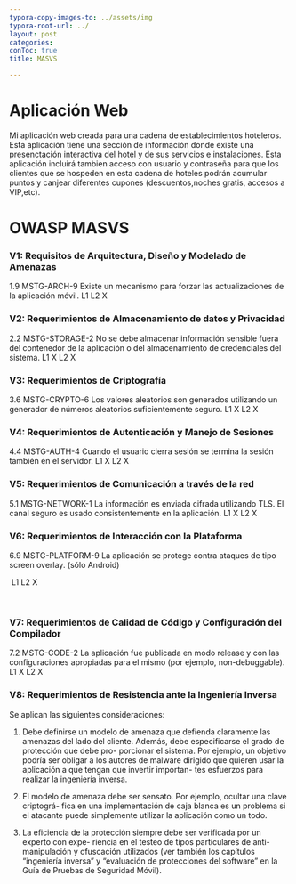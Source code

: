 ```yaml
---
typora-copy-images-to: ../assets/img
typora-root-url: ../
layout: post
categories: 
conToc: true
title: MASVS

---
```


# 

# Aplicación Web



Mi aplicación web creada para una cadena de establecimientos hoteleros. Esta aplicación tiene una sección de información donde existe una presenctación interactiva del hotel y de sus servicios e instalaciones. Esta aplicación incluirá tambien acceso con usuario y contraseña para que los clientes que se hospeden en esta cadena de hoteles podrán acumular puntos y canjear diferentes cupones (descuentos,noches gratis, accesos a VIP,etc).



# OWASP MASVS



### V1: Requisitos de Arquitectura, Diseño y Modelado de Amenazas

1.9 MSTG-ARCH-9 Existe un mecanismo para forzar las actualizaciones de la aplicación móvil.      L1      L2  X

### V2: Requerimientos de Almacenamiento de datos y Privacidad

2.2 MSTG-STORAGE-2 No se debe almacenar información sensible fuera del contenedor de la aplicación o del almacenamiento de credenciales del sistema.                                                                                   L1  X    L2  X

### V3: Requerimientos de Criptografía

3.6 MSTG-CRYPTO-6 Los valores aleatorios son generados utilizando un generador de números aleatorios suficientemente seguro.																																L1  X    L2  X 

### V4: Requerimientos de Autenticación y Manejo de Sesiones

4.4 MSTG-AUTH-4 Cuando el usuario cierra sesión se termina la sesión también en el servidor.   L1  X    L2  X

### V5: Requerimientos de Comunicación a través de la red

5.1 MSTG-NETWORK-1 La información es enviada cifrada utilizando TLS. El canal seguro es usado consistentemente en la aplicación.																											L1  X     L2  X

### V6: Requerimientos de Interacción con la Plataforma

6.9 MSTG-PLATFORM-9 La aplicación se protege contra ataques de tipo screen overlay. (sólo Android)  

​																																										   L1       L2  X

​	

### V7: Requerimientos de Calidad de Código y Configuración del Compilador

7.2 MSTG-CODE-2 La aplicación fue publicada en modo release y con las configuraciones apropiadas para el mismo (por ejemplo, non-debuggable).																								L1 X    L2  X

### V8: Requerimientos de Resistencia ante la Ingeniería Inversa

Se aplican las siguientes consideraciones:

1. Debe definirse un modelo de amenaza que defienda claramente las amenazas del
   lado del cliente. Además, debe especificarse el grado de protección que debe pro-
   porcionar el sistema. Por ejemplo, un objetivo podría ser obligar a los autores de
   malware dirigido que quieren usar la aplicación a que tengan que invertir importan-
   tes esfuerzos para realizar la ingeniería inversa.

2. El modelo de amenaza debe ser sensato. Por ejemplo, ocultar una clave criptográ-
   fica en una implementación de caja blanca es un problema si el atacante puede
   simplemente utilizar la aplicación como un todo.

   

3. La eficiencia de la protección siempre debe ser verificada por un experto con expe-
   riencia en el testeo de tipos particulares de anti-manipulación y ofuscación utilizados (ver también los capítulos “ingeniería inversa” y “evaluación de protecciones
   del software” en la Guía de Pruebas de Seguridad Móvil).
